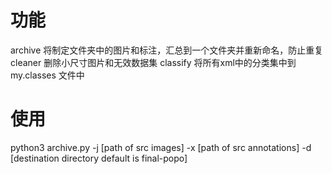 # 功能

archive 将制定文件夹中的图片和标注，汇总到一个文件夹并重新命名，防止重复
cleaner 删除小尺寸图片和无效数据集
classify 将所有xml中的分类集中到 my.classes 文件中

# 使用

python3 archive.py -j [path of src images] -x [path of src annotations] -d [destination directory default is final-popo]